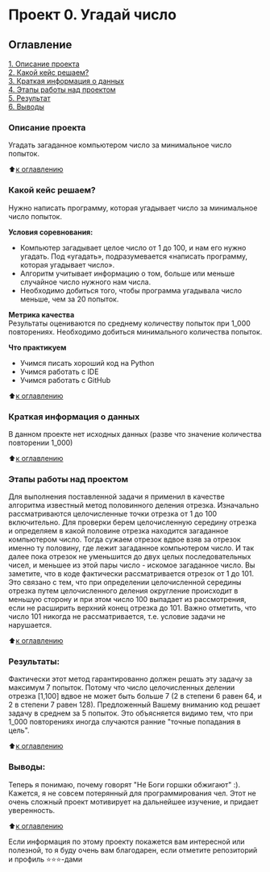 # Проект 0. Угадай число

## Оглавление  
[1. Описание проекта](.README.md#Описание-проекта)  
[2. Какой кейс решаем?](.README.md#Какой-кейс-решаем)  
[3. Краткая информация о данных](.README.md#Краткая-информация-о-данных)  
[4. Этапы работы над проектом](.README.md#Этапы-работы-над-проектом)  
[5. Результат](.README.md#Результат)    
[6. Выводы](.README.md#Выводы) 

### Описание проекта    
Угадать загаданное компьютером число за минимальное число попыток. 

:arrow_up:[к оглавлению](_)


### Какой кейс решаем?    
Нужно написать программу, которая угадывает число за минимальное число попыток.

**Условия соревнования:**  
- Компьютер загадывает целое число от 1 до 100, и нам его нужно угадать. Под «угадать», подразумевается «написать программу, которая угадывает число».
- Алгоритм учитывает информацию о том, больше или меньше случайное число нужного нам числа.
- Необходимо добиться того, чтобы программа угадывала число меньше, чем за 20 попыток.

**Метрика качества**     
Результаты оцениваются по среднему количеству попыток при 1_000 повторениях. Необходимо добиться минимального количества попыток.

**Что практикуем**     
- Учимся писать хороший код на Python
- Учимся работать с IDE
- Учимся работать с GitHub

:arrow_up:[к оглавлению](.README.md#Оглавление)


### Краткая информация о данных
В данном проекте нет исходных данных (разве что значение количества повторении 1_000)
  
:arrow_up:[к оглавлению](.README.md#Оглавление)


### Этапы работы над проектом  
Для выполнения поставленной задачи я применил в качестве алгоритма известный метод половинного деления отрезка. 
Изначально рассматриваются целочисленные точки отрезка от 1 до 100 включительно. Для проверки берем целочисленную середину отрезка и определяем в какой половине отрезка находится загаданное компьютером число. Тогда сужаем отрезок вдвое взяв за отрезок именно ту половину, где лежит загаданное компьютером число. И так далее пока отрезок не уменьшится до двух целых последовательных чисел, и меньшее из этой пары число - искомое загаданное число. Вы заметите, что в коде фактически рассматривается отрезок от 1 до 101. Это связано с тем, что при определении целочисленной середины отрезка путем целочисленного деления округление происходит в меньшую сторону и при этом число 100 выпадает из рассмотрения, если не расширить верхний конец отрезка до 101. Важно отметить, что число 101 никогда не рассматривается, т.е. условие задачи не нарушается.     

:arrow_up:[к оглавлению](.README.md#Оглавление)


### Результаты:  
Фактически этот метод гарантированно должен решать эту задачу за максимум 7 попыток. Потому что число целочисленных делении отрезка [1,100] вдвое не может быть больше 7 (2 в степени 6 равен 64, и 2 в степени 7 равен 128). 
Предложенный Вашему вниманию код решает задачу в среднем за 5 попыток. Это объясняется видимо тем, что при 1_000 повторениях иногда случаются ранние "точные попадания в цель".

:arrow_up:[к оглавлению](.README.md#Оглавление)


### Выводы:  
Теперь я понимаю, почему говорят "Не Боги горшки обжигают" :). Кажется, я не совсем потерянный для программирования чел. Этот не очень сложный проект мотивирует на дальнейшее изучение, и придает уверенность.

:arrow_up:[к оглавлению](.README.md#Оглавление)


Если информация по этому проекту покажется вам интересной или полезной, то я буду очень вам благодарен, если отметите репозиторий и профиль ⭐️⭐️⭐️-дами